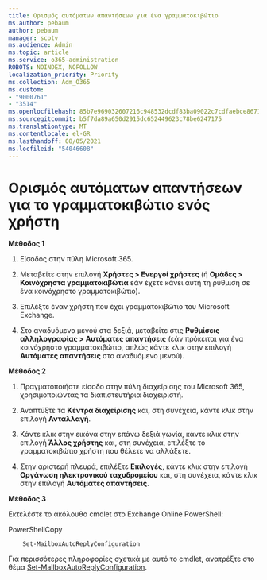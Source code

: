 ```yaml
---
title: Ορισμός αυτόματων απαντήσεων για ένα γραμματοκιβώτιο
ms.author: pebaum
author: pebaum
manager: scotv
ms.audience: Admin
ms.topic: article
ms.service: o365-administration
ROBOTS: NOINDEX, NOFOLLOW
localization_priority: Priority
ms.collection: Adm_O365
ms.custom:
- "9000761"
- "3514"
ms.openlocfilehash: 85b7e969032607216c948532dcdf83ba09022c7cdfaebce8671c6d2e8fef183d
ms.sourcegitcommit: b5f7da89a650d2915dc652449623c78be6247175
ms.translationtype: MT
ms.contentlocale: el-GR
ms.lasthandoff: 08/05/2021
ms.locfileid: "54046608"
---
```

# <a name="set-auto-replies-for-a-users-mailbox"></a>Ορισμός αυτόματων απαντήσεων για το γραμματοκιβώτιο ενός χρήστη

**Μέθοδος 1**

1. Είσοδος στην πύλη Microsoft 365.

2. Μεταβείτε στην επιλογή **Χρήστες > Ενεργοί χρήστες** (ή **Ομάδες > Κοινόχρηστα γραμματοκιβώτια** εάν έχετε κάνει αυτή τη ρύθμιση σε ένα κοινόχρηστο γραμματοκιβώτιο).

3. Επιλέξτε έναν χρήστη που έχει γραμματοκιβώτιο του Microsoft Exchange.

4. Στο αναδυόμενο μενού στα δεξιά, μεταβείτε στις **Ρυθμίσεις αλληλογραφίας > Αυτόματες απαντήσεις** (εάν πρόκειται για ένα κοινόχρηστο γραμματοκιβώτιο, απλώς κάντε κλικ στην επιλογή **Αυτόματες απαντήσεις** στο αναδυόμενο μενού).

**Μέθοδος 2**

1. Πραγματοποιήστε είσοδο στην πύλη διαχείρισης του Microsoft 365, χρησιμοποιώντας τα διαπιστευτήρια διαχειριστή.

2. Αναπτύξτε τα **Κέντρα διαχείρισης** και, στη συνέχεια, κάντε κλικ στην επιλογή **Ανταλλαγή**.

3. Κάντε κλικ στην εικόνα στην επάνω δεξιά γωνία, κάντε κλικ στην επιλογή **Άλλος χρήστης** και, στη συνέχεια, επιλέξτε το γραμματοκιβώτιο χρήστη που θέλετε να αλλάξετε.

4. Στην αριστερή πλευρά, επιλέξτε **Επιλογές**, κάντε κλικ στην επιλογή **Οργάνωση ηλεκτρονικού ταχυδρομείου** και, στη συνέχεια, κάντε κλικ στην επιλογή **Αυτόματες απαντήσεις.**

**Μέθοδος 3**

Εκτελέστε το ακόλουθο cmdlet στο Exchange Online PowerShell:

PowerShellCopy

```
    Set-MailboxAutoReplyConfiguration
```

Για περισσότερες πληροφορίες σχετικά με αυτό το cmdlet, ανατρέξτε στο θέμα [Set-MailboxAutoReplyConfiguration](https://docs.microsoft.com/powershell/module/exchange/mailboxes/set-mailboxautoreplyconfiguration).
